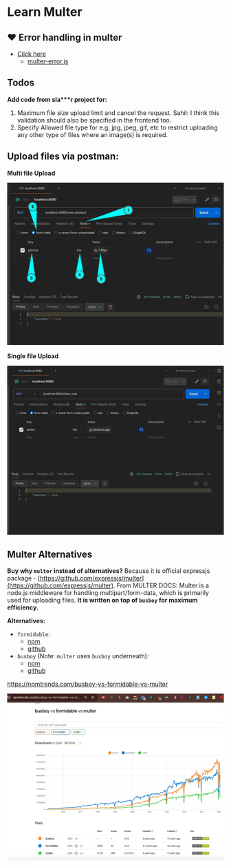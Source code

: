 # Learn Multer

## ❤️ Error handling in multer

- [Click here](https://www.npmjs.com/package/multer#error-handling)
  - [multer-error.js](https://github.com/expressjs/multer/blob/master/lib/multer-error.js)

## Todos

**Add code from sla\*\*\*r project for:**

1. Maximum file size upload limit and cancel the request. Sahil: I think this validation should also be specified in the frontend too.
2. Specify Allowed file type for e.g, jpg, jpeg, gif, etc to restrict uploading any other type of files where an image(s) is required.

## Upload files via postman:

**Multi file Upload**

<img src="./postman-multi-upload.jpeg" alt="drawing" width="700"/>

**Single file Upload**

<img src="./postman-single-upload.jpeg" alt="drawing" width="700"/>

## Multer Alternatives

**Buy why `multer` instead of alternatives?** Because it is official expressjs package - [https://github.com/expressjs/multer](https://github.com/expressjs/multer). From MULTER DOCS: Multer is a node.js middleware for handling multipart/form-data, which is primarily used for uploading files. **It is written on top of `busboy` for maximum efficiency.**

**Alternatives:**

- `formidable`:
  - [npm](https://www.npmjs.com/package/formidable)
  - [github](https://github.com/node-formidable/formidable)
- `busboy` (Note: `multer` uses `busboy` underneath):
  - [npm](https://www.npmjs.com/package/busboy)
  - [github](https://github.com/mscdex/busboy)

https://npmtrends.com/busboy-vs-formidable-vs-multer

<img src="./multer-alternatives.jpeg" alt="drawing" width="700"/>
